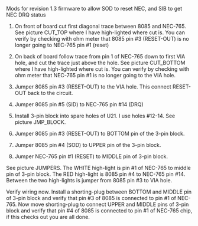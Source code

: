 Mods for revision 1.3 firmware to allow SOD to reset NEC, and SIB to get NEC DRQ status

1. On front of board cut first diagonal trace between 8085 and NEC-765.  See picture CUT_TOP
   where I have high-lighted where cut is.
   You can verify by checking with ohm meter that 8085 pin #3 (RESET-OUT) is no longer going
   to NEC-765 pin #1 (reset)

2. On back of board follow trace from pin 1 of NEC-765 down to first VIA hole, and cut the
   trace just above the hole.  See picture CUT_BOTTOM where I have high-lighted where cut is.
   You can verify by checking with ohm meter that NEC-765 pin #1 is no longer going to the VIA hole.

3. Jumper 8085 pin #3 (RESET-OUT) to the VIA hole.  This connect RESET-OUT back to the circuit.

4. Jumper 8085 pin #5 (SID) to NEC-765 pin #14 (DRQ)

5. Install 3-pin block into spare holes of U21. I use holes #12-14.  See picture JMP_BLOCK.

6.  Jumper 8085 pin #3 (RESET-OUT) to BOTTOM pin of the 3-pin block.

7.  Jumper 8085 pin #4 (SOD) to UPPER pin of the 3-pin block.

8.  Jumper NEC-765 pin #1 (RESET) to MIDDLE pin of 3-pin block.

See picture JUMPERS.  The WHITE high-light is pin #1 of NEC-765 to middle pin of 3-pin block.
The RED high-light is 8085 pin #4 to NEC-765 pin #14.
Between the two high-lights is jumper from 8085 pin #3 to VIA hole.

Verify wiring now.  Install a shorting-plug between BOTTOM and MIDDLE pin of 3-pin block and
verify that pin #3 of 8085 is connected to pin #1 of NEC-765.
Now move shorting-plug to connect UPPER and MIDDLE pins of 3-pin block and verify that
pin #4 of 8085 is connected to pin #1 of NEC-765 chip, if this checks out you are all done.

